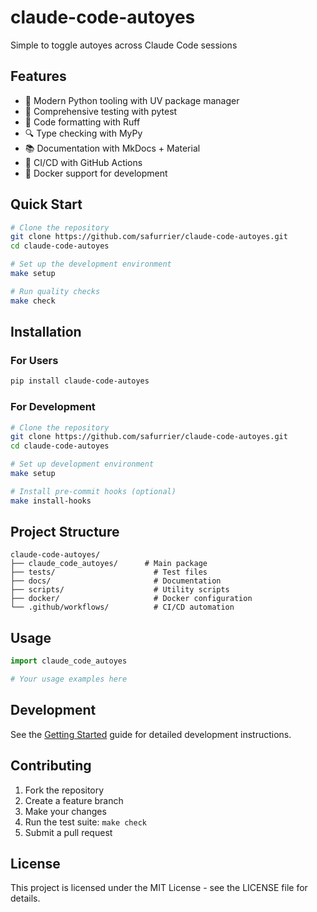 # claude-code-autoyes

Simple to toggle autoyes across Claude Code sessions

## Features

- 🔧 Modern Python tooling with UV package manager
- 🧪 Comprehensive testing with pytest
- 🎨 Code formatting with Ruff
- 🔍 Type checking with MyPy
- 📚 Documentation with MkDocs + Material
- 🚀 CI/CD with GitHub Actions
- 🐳 Docker support for development

## Quick Start

```bash
# Clone the repository
git clone https://github.com/safurrier/claude-code-autoyes.git
cd claude-code-autoyes

# Set up the development environment
make setup

# Run quality checks
make check
```

## Installation

### For Users

```bash
pip install claude-code-autoyes
```

### For Development

```bash
# Clone the repository
git clone https://github.com/safurrier/claude-code-autoyes.git
cd claude-code-autoyes

# Set up development environment
make setup

# Install pre-commit hooks (optional)
make install-hooks
```

## Project Structure

```
claude-code-autoyes/
├── claude_code_autoyes/      # Main package
├── tests/                      # Test files
├── docs/                       # Documentation
├── scripts/                    # Utility scripts
├── docker/                     # Docker configuration
└── .github/workflows/          # CI/CD automation
```

## Usage

```python
import claude_code_autoyes

# Your usage examples here
```

## Development

See the [Getting Started](getting-started.md) guide for detailed development instructions.

## Contributing

1. Fork the repository
2. Create a feature branch
3. Make your changes
4. Run the test suite: `make check`
5. Submit a pull request

## License

This project is licensed under the MIT License - see the LICENSE file for details.